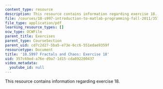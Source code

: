 ```yaml
---
content_type: resource
description: This resource contains information regarding exercise 18.
file: /courses/18-s997-introduction-to-matlab-programming-fall-2011/357c69eda76ed9a71d15cda892200437_MIT18_S997F11_Exercise_18.pdf
file_type: application/pdf
learning_resource_types: []
ocw_type: OCWFile
parent_title: Exercises
parent_type: CourseSection
parent_uid: cd7c2d27-5ba5-e73e-6cc6-551edae9359f
resourcetype: Document
title: '18.S997 Fractals and Chaos: Exercise 18'
uid: 357c69ed-a76e-d9a7-1d15-cda892200437
video_metadata:
  youtube_id: null
---
```

This resource contains information regarding exercise 18.

